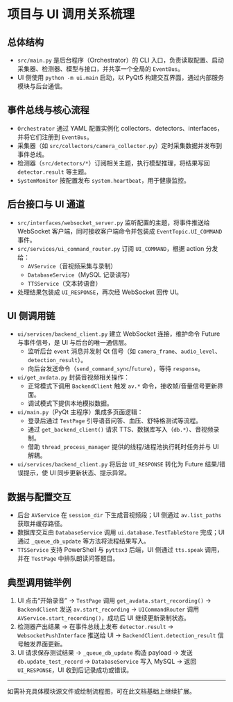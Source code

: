 # 项目与 UI 调用关系梳理

## 总体结构
- `src/main.py` 是后台程序（Orchestrator）的 CLI 入口，负责读取配置、启动采集器、检测器、模型与接口，并共享一个全局的 `EventBus`。
- UI 侧使用 `python -m ui.main` 启动，以 PyQt5 构建交互界面，通过内部服务模块与后台通信。

## 事件总线与核心流程
- `Orchestrator` 通过 YAML 配置实例化 collectors、detectors、interfaces，并将它们注册到 `EventBus`。
- 采集器（如 `src/collectors/camera_collector.py`）定时采集数据并发布到事件总线。
- 检测器（`src/detectors/*`）订阅相关主题，执行模型推理，将结果写回 `detector.result` 等主题。
- `SystemMonitor` 按配置发布 `system.heartbeat`，用于健康监控。

## 后台接口与 UI 通道
- `src/interfaces/websocket_server.py` 监听配置的主题，将事件推送给 WebSocket 客户端，同时接收客户端命令并包装成 `EventTopic.UI_COMMAND` 事件。
- `src/services/ui_command_router.py` 订阅 `UI_COMMAND`，根据 action 分发给：
  - `AVService`（音视频采集与录制）
  - `DatabaseService`（MySQL 记录读写）
  - `TTSService`（文本转语音）
- 处理结果包装成 `UI_RESPONSE`，再次经 WebSocket 回传 UI。

## UI 侧调用链
- `ui/services/backend_client.py` 建立 WebSocket 连接，维护命令 Future 与事件信号，是 UI 与后台的唯一通信层。
  - 监听后台 `event` 消息并发射 Qt 信号（如 `camera_frame`、`audio_level`、`detection_result`）。
  - 向后台发送命令（`send_command_sync`/`future`），等待 `response`。
- `ui/get_avdata.py` 封装音视频相关操作：
  - 正常模式下调用 `BackendClient` 触发 `av.*` 命令，接收帧/音量信号更新界面。
  - 调试模式下提供本地模拟数据。
- `ui/main.py`（PyQt 主程序）集成多页面逻辑：
  - 登录后通过 `TestPage` 引导语音问答、血压、舒特格测试等流程。
  - 通过 `get_backend_client()` 请求 TTS、数据库写入（`db.*`）、音视频录制。
  - 借助 `thread_process_manager` 提供的线程/进程池执行耗时任务并与 UI 解耦。
- `ui/services/backend_client.py` 将后台 `UI_RESPONSE` 转化为 Future 结果/错误提示，使 UI 同步更新状态、提示异常。

## 数据与配置交互
- 后台 `AVService` 在 `session_dir` 下生成音视频段；UI 侧通过 `av.list_paths` 获取并缓存路径。
- 数据库交互由 `DatabaseService` 调用 `ui.database.TestTableStore` 完成；UI 通过 `_queue_db_update` 等方法将流程结果写入。
- `TTSService` 支持 PowerShell 与 `pyttsx3` 后端，UI 侧通过 `tts.speak` 调用，并在 `TestPage` 中排队朗读问答题目。

## 典型调用链举例
1. UI 点击“开始录音” → `TestPage` 调用 `get_avdata.start_recording()` → `BackendClient` 发送 `av.start_recording` → `UICommandRouter` 调用 `AVService.start_recording()`，成功后 UI 继续更新录制状态。
2. 检测器产出结果 → 在事件总线上发布 `detector.result` → `WebsocketPushInterface` 推送给 UI → `BackendClient.detection_result` 信号触发界面更新。
3. UI 请求保存测试结果 → `_queue_db_update` 构造 payload → 发送 `db.update_test_record` → `DatabaseService` 写入 MySQL → 返回 `UI_RESPONSE`，UI 收到后记录成功或错误。

---
如需补充具体模块源文件或绘制流程图，可在此文档基础上继续扩展。